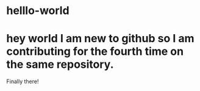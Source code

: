 # helllo-world
hey world
I am new to github so I am contributing for the fourth time on the same repository.
=======
Finally there!

